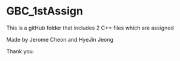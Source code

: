 # GBC_1stAssign

This is a gitHub folder that includes 2 C++ files which are assigned

Made by Jerome Cheon and HyeJin Jeong

Thank you.
